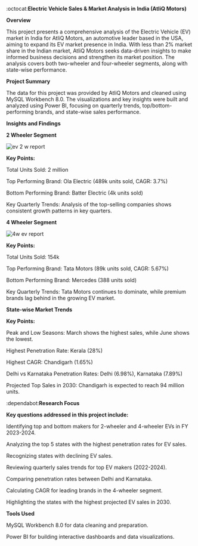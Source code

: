 :octocat:**Electric Vehicle Sales & Market Analysis in India (AtliQ Motors)**

**Overview**

This project presents a comprehensive analysis of the Electric Vehicle (EV) market in India for AtliQ Motors, an automotive leader based in the USA, aiming to expand its EV market presence in India. With less than 2% market share in the Indian market, AtliQ Motors seeks data-driven insights to make informed business decisions and strengthen its market position. The analysis covers both two-wheeler and four-wheeler segments, along with state-wise performance.

**Project Summary**

The data for this project was provided by AtliQ Motors and cleaned using MySQL Workbench 8.0. The visualizations and key insights were built and analyzed using Power BI, focusing on quarterly trends, top/bottom-performing brands, and state-wise sales performance.



**Insights and Findings**

**2 Wheeler Segment**

![ev 2 w report](https://github.com/user-attachments/assets/b31664e2-9805-426e-86cb-c3c51a151857)

**Key Points:**

Total Units Sold: 2 million

Top Performing Brand: Ola Electric (489k units sold, CAGR: 3.7%)

Bottom Performing Brand: Batter Electric (4k units sold)

Key Quarterly Trends: Analysis of the top-selling companies shows consistent growth patterns in key quarters.

**4 Wheeler Segment**

![4w ev report ](https://github.com/user-attachments/assets/5f7f5bab-2a34-4d96-b1d8-d8c49b8ce9ec)

**Key Points:**

Total Units Sold: 154k

Top Performing Brand: Tata Motors (89k units sold, CAGR: 5.67%)

Bottom Performing Brand: Mercedes (388 units sold)

Key Quarterly Trends: Tata Motors continues to dominate, while premium brands lag behind in the growing EV market.


**State-wise Market Trends**

**Key Points:**

Peak and Low Seasons: March shows the highest sales, while June shows the lowest.

Highest Penetration Rate: Kerala (28%)

Highest CAGR: Chandigarh (1.65%)

Delhi vs Karnataka Penetration Rates: Delhi (6.98%), Karnataka (7.89%) 

Projected Top Sales in 2030: Chandigarh is expected to reach 94 million units.     


:dependabot:**Research Focus**

**Key questions addressed in this project include:**

Identifying top and bottom makers for 2-wheeler and 4-wheeler EVs in FY 2023-2024.

Analyzing the top 5 states with the highest penetration rates for EV sales.

Recognizing states with declining EV sales.

Reviewing quarterly sales trends for top EV makers (2022-2024).

Comparing penetration rates between Delhi and Karnataka.

Calculating CAGR for leading brands in the 4-wheeler segment.

Highlighting the states with the highest projected EV sales in 2030.

**Tools Used**

MySQL Workbench 8.0 for data cleaning and preparation.

Power BI for building interactive dashboards and data visualizations.
